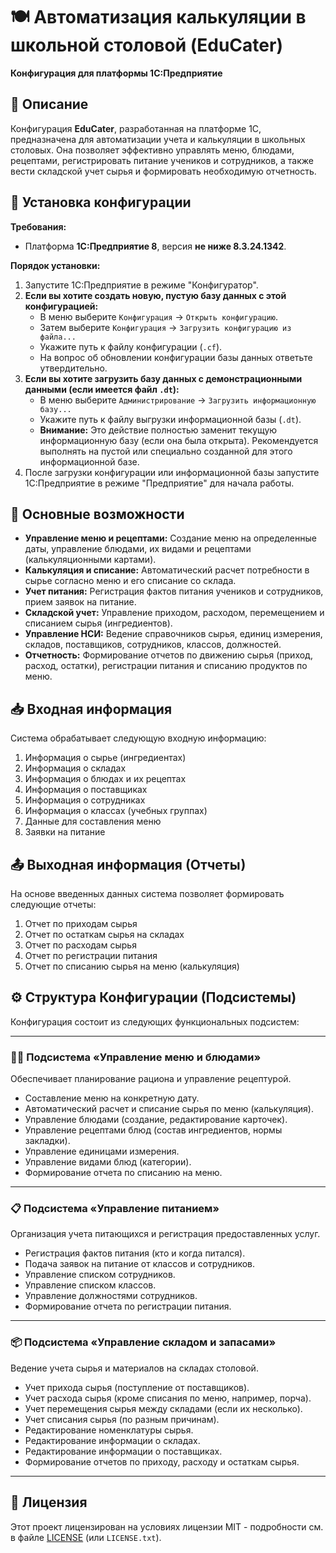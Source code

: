 # 🍽️ Автоматизация калькуляции в школьной столовой (EduCater)

**Конфигурация для платформы 1С:Предприятие**

## 📄 Описание

Конфигурация **EduCater**, разработанная на платформе 1С, предназначена для автоматизации учета и калькуляции в школьных столовых. Она позволяет эффективно управлять меню, блюдами, рецептами, регистрировать питание учеников и сотрудников, а также вести складской учет сырья и формировать необходимую отчетность.

## 🚀 Установка конфигурации

**Требования:**

*   Платформа **1С:Предприятие 8**, версия **не ниже 8.3.24.1342**.

**Порядок установки:**

1.  Запустите 1С:Предприятие в режиме "Конфигуратор".
2.  **Если вы хотите создать новую, пустую базу данных с этой конфигурацией:**
    *   В меню выберите `Конфигурация` -> `Открыть конфигурацию`.
    *   Затем выберите `Конфигурация` -> `Загрузить конфигурацию из файла...`
    *   Укажите путь к файлу конфигурации (`.cf`).
    *   На вопрос об обновлении конфигурации базы данных ответьте утвердительно.
3.  **Если вы хотите загрузить базу данных с демонстрационными данными (если имеется файл `.dt`):**
    *   В меню выберите `Администрирование` -> `Загрузить информационную базу...`
    *   Укажите путь к файлу выгрузки информационной базы (`.dt`).
    *   **Внимание:** Это действие полностью заменит текущую информационную базу (если она была открыта). Рекомендуется выполнять на пустой или специально созданной для этого информационной базе.
4.  После загрузки конфигурации или информационной базы запустите 1С:Предприятие в режиме "Предприятие" для начала работы.

## 🌟 Основные возможности

*   **Управление меню и рецептами:** Создание меню на определенные даты, управление блюдами, их видами и рецептами (калькуляционными картами).
*   **Калькуляция и списание:** Автоматический расчет потребности в сырье согласно меню и его списание со склада.
*   **Учет питания:** Регистрация фактов питания учеников и сотрудников, прием заявок на питание.
*   **Складской учет:** Управление приходом, расходом, перемещением и списанием сырья (ингредиентов).
*   **Управление НСИ:** Ведение справочников сырья, единиц измерения, складов, поставщиков, сотрудников, классов, должностей.
*   **Отчетность:** Формирование отчетов по движению сырья (приход, расход, остатки), регистрации питания и списанию продуктов по меню.

## 📥 Входная информация

Система обрабатывает следующую входную информацию:

1.  Информация о сырье (ингредиентах)
2.  Информация о складах
3.  Информация о блюдах и их рецептах
4.  Информация о поставщиках
5.  Информация о сотрудниках
6.  Информация о классах (учебных группах)
7.  Данные для составления меню
8.  Заявки на питание

## 📤 Выходная информация (Отчеты)

На основе введенных данных система позволяет формировать следующие отчеты:

1.  Отчет по приходам сырья
2.  Отчет по остаткам сырья на складах
3.  Отчет по расходам сырья
4.  Отчет по регистрации питания
5.  Отчет по списанию сырья на меню (калькуляция)

## ⚙️ Структура Конфигурации (Подсистемы)

Конфигурация состоит из следующих функциональных подсистем:

---

### 🧑‍🍳 **Подсистема «Управление меню и блюдами»**

Обеспечивает планирование рациона и управление рецептурой.

*   Составление меню на конкретную дату.
*   Автоматический расчет и списание сырья по меню (калькуляция).
*   Управление блюдами (создание, редактирование карточек).
*   Управление рецептами блюд (состав ингредиентов, нормы закладки).
*   Управление единицами измерения.
*   Управление видами блюд (категории).
*   Формирование отчета по списанию на меню.

---

### 📋 **Подсистема «Управление питанием»**

Организация учета питающихся и регистрация предоставленных услуг.

*   Регистрация фактов питания (кто и когда питался).
*   Подача заявок на питание от классов и сотрудников.
*   Управление списком сотрудников.
*   Управление списком классов.
*   Управление должностями сотрудников.
*   Формирование отчета по регистрации питания.

---

### 📦 **Подсистема «Управление складом и запасами»**

Ведение учета сырья и материалов на складах столовой.

*   Учет прихода сырья (поступление от поставщиков).
*   Учет расхода сырья (кроме списания по меню, например, порча).
*   Учет перемещения сырья между складами (если их несколько).
*   Учет списания сырья (по разным причинам).
*   Редактирование номенклатуры сырья.
*   Редактирование информации о складах.
*   Редактирование информации о поставщиках.
*   Формирование отчетов по приходу, расходу и остаткам сырья.

---

## 📄 Лицензия

Этот проект лицензирован на условиях лицензии MIT - подробности см. в файле [LICENSE](LICENSE) (или `LICENSE.txt`).
